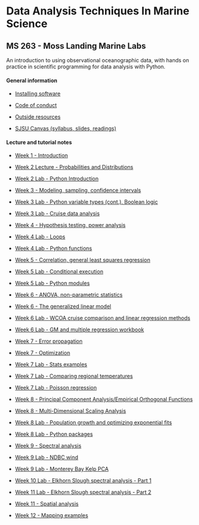 # Data Analysis Techniques In Marine Science

## MS 263 - Moss Landing Marine Labs

An introduction to using observational oceanographic data, with hands on practice in scientific programming for data analysis with Python.

<!--These course notes are in Jupyter Notebooks. They can be viewed as static web pages on Github or run interactively on Binder at https://mybinder.org/v2/gh/mlmldata2020/course-notes/master

[![Binder](https://mybinder.org/badge_logo.svg)](https://mybinder.org/v2/gh/mlmldata2020/course-notes/master)-->

#### General information

<!--* [Git reference](git-reference)-->

* [Installing software](software-installation)

* [Code of conduct](code-of-conduct.md)

* [Outside resources](resources.md)

* [SJSU Canvas (syllabus, slides, readings)](https://sjsu.instructure.com/)


#### Lecture and tutorial notes

* [Week 1 - Introduction](week01-introduction.ipynb)

* [Week 2 Lecture - Probabilities and Distributions](week02-probability-and-distributions.ipynb)

* [Week 2 Lab - Python Introduction](week02b-python-intro.ipynb)

* [Week 3 - Modeling, sampling, confidence intervals](week03a-modeling-sampling.ipynb)

* [Week 3 Lab - Python variable types (cont.), Boolean logic](week03b-boolean.ipynb)

* [Week 3 Lab - Cruise data analysis](week03c-cruise-data-analysis.ipynb)

* [Week 4 - Hypothesis testing, power analysis](week04a-hypothesis-power.ipynb)

* [Week 4 Lab - Loops](week04b-loops.ipynb)

* [Week 4 Lab - Python functions](week04c-python-functions.ipynb)

* [Week 5 - Correlation, general least squares regression](week05a-corr-regress-least-squares.ipynb)

* [Week 5 Lab - Conditional execution](week05b-conditional-execution.ipynb)

* [Week 5 Lab - Python modules](week05c-python-modules.ipynb)

* [Week 6 - ANOVA, non-parametric statistics](week06a-anova-nonparam.ipynb)

* [Week 6 - The generalized linear model](week06b_generalized_linear_model.ipynb)

* [Week 6 Lab - WCOA cruise comparison and linear regression methods](week06c_wcoa_cruise_comparison.ipynb)

* [Week 6 Lab - GM and multiple regression workbook](week06d-GM-regression-multiple-regression-workbook.ipynb)

* [Week 7 - Error propagation](week07a-error-propagation.ipynb)

* [Week 7 - Optimization](week07b-optimization.ipynb)

* [Week 7 Lab - Stats examples](week07c-stats-examples.ipynb)

* [Week 7 Lab - Comparing regional temperatures](week07d-example-comparing-wcoa-temperature.ipynb)

* [Week 7 Lab - Poisson regression](week07e-poisson-regression-tropical-storms.ipynb)

* [Week 8 - Principal Component Analysis/Empirical Orthogonal Functions](week08a-PCA-EOF.ipynb)

* [Week 8 - Multi-Dimensional Scaling Analysis](week08b-MDS.ipynb)

* [Week 8 Lab - Population growth and optimizing exponential fits](week08c-us-population-example.ipynb)

* [Week 8 Lab - Python packages](week08d-python-packages.ipynb)

* [Week 9 - Spectral analysis](week09a_spectral_analysis.ipynb)

* [Week 9 Lab - NDBC wind](week09b-ndbc-wind.ipynb)

* [Week 9 Lab - Monterey Bay Kelp PCA](week09c-monterey_bay_kelp.ipynb)

* [Week 10 Lab - Elkhorn Slough spectral analysis - Part 1](week10a_lobo_spectral.ipynb)

* [Week 11 Lab - Elkhorn Slough spectral analysis - Part 2](week11a_lobo_spectral_part2.ipynb)

* [Week 11 - Spatial analysis](week11b-spatial-analysis.ipynb)

* [Week 12 - Mapping examples](week12-mapping-intro.ipynb)

<!--
* [Week 4 - Power analysis](week04a-power-analysis.ipynb)

* [Week 3 Lab - WCOA cruise comparison](week03c_wcoa_cruise_comparison.ipynb)

* [Week 4 Lab - Linear regression examples](week04d-linear-regression-three-methods.ipynb)

* [Week 5 - The generalized linear model](week05a_generalized_linear_model.ipynb)

* [Week 6 - Optimization](week06b-optimization.ipynb)



* [Week 9 Lab - Pacific Decadal Oscillation and autocorrelation](week09b_correlation_function_pdo.ipynb)



* [Week 11 - Convolution, filtering and image analysis](week11a_filtering_image_analysis.ipynb)

* [Week 11 Lab - Mapping and projections](week11b_mapping_intro.ipynb)

#### Extras

* [Spatial analysis](x-spatial-analysis.ipynb)

* [Error propagation](x-error-propagation.ipynb)

* [Least squares harmonic analysis](x-least-squares-harmonic-fit.ipynb)

* [Modeling introduction, NPZ ecosystem model](x-modeling-and-NPZmodel.ipynb)


<!--

* [Week 4 Lab - Oceanographic cruise data](week04b-cruise-data-analysis.ipynb)

* [Week 5 - Multiple regression, matrices](week05a-multiple-regression-matrices.ipynb)

* [Week 5 Lab - Multiple regression and transformations example](week05b-mult-regression-example.ipynb)

* [Week 6 - Optimization and interpolation](week06a-optimization-interpolation.ipynb)

* [Week 6 Lab - Population growth and optimizing exponential fits](week06b-us-population-example.ipynb)

* [Week 6 Tutorial - Git](week06c-git-tutorial.ipynb)

* [Week 9 Lab - Mapping and projections](week09c_mapping_intro.ipynb)

* [Week 11 - Spatial analysis](week11-spatial-analysis.ipynb)

-->

